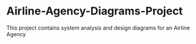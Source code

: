 # Airline-Agency-Diagrams-Project
This project contains system analysis and design diagrams for an Airline Agency
